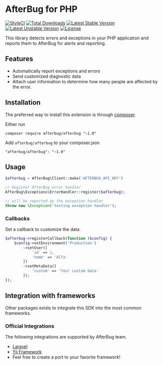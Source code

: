 # AfterBug for PHP

[![StyleCI](https://styleci.io/repos/131471848/shield?style=flat)](https://styleci.io/repos/66539893)
[![Total Downloads](https://poser.pugx.org/afterbug/afterbug/downloads)](https://packagist.org/packages/afterbug/afterbug)
[![Latest Stable Version](https://poser.pugx.org/afterbug/afterbug/v/stable)](https://packagist.org/packages/afterbug/afterbug)
[![Latest Unstable Version](https://poser.pugx.org/afterbug/afterbug/v/unstable)](https://packagist.org/packages/afterbug/afterbug)
[![License](https://poser.pugx.org/afterbug/afterbug/license)](https://packagist.org/packages/afterbug/afterbug)

This library detects errors and exceptions in your PHP application and reports them to AfterBug for alerts and reporting.

## Features

- Automatically report exceptions and errors
- Send customized diagnostic data
- Attach user information to determine how many people are affected by the error.

## Installation

The preferred way to install this extension is through [composer](http://getcomposer.org/download/).


Either run

```
composer require afterbug/afterbug "~1.0"
```

Add `afterbug/afterbug` to your composer.json

```
"afterbug/afterbug": "~1.0"
```


## Usage

```php
$afterbug = AfterBug\Client::make('AFTERBUG_API_KEY')

// Register AfterBug error handler
AfterBug\Exceptions\ErrorHandler::register($afterbug);

// will be reported by the exception handler
throw new \Exception('testing exception handler');
```

### Callbacks

Set a callback to customize the data.

```php
$afterbug->registerCallback(function ($config) {
    $config->setEnvironment('Production')
        ->setUser([
            'id' => 1,
            'name' => 'Alfa'
        ])
        ->setMetaData([
            'custom' => 'Your custom data'
        ]);
});
```

## Integration with frameworks

Other packages exists to integrate this SDK into the most common frameworks.

### Official Integrations

The following integrations are supported by AfterBug team.

- [Laravel](https://github.com/AfterBug/afterbug-laravel)
- [Yii Framework](https://github.com/AfterBug/afterbug-yii)
- Feel free to create a port to your favorite framework!
